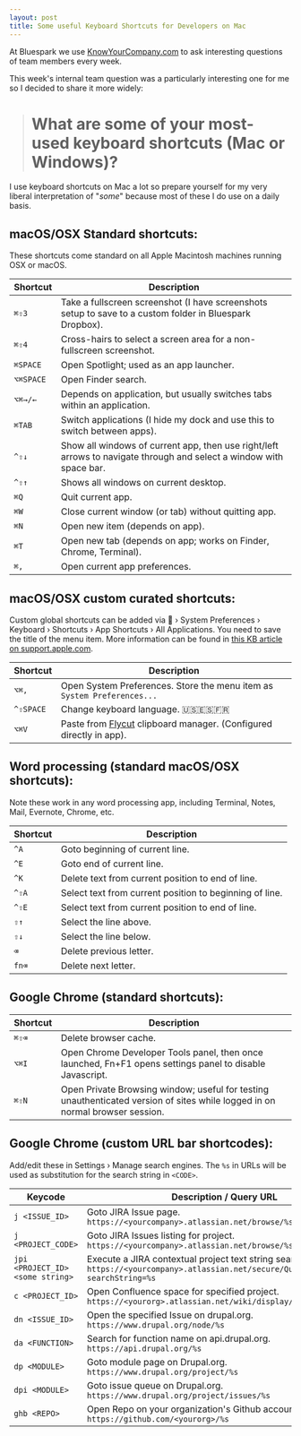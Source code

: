 ```yaml
---
layout: post
title: Some useful Keyboard Shortcuts for Developers on Mac
---
```


At Bluespark we use [KnowYourCompany.com](https://knowyourcompany.com) to ask interesting questions of team members every week.

This week's internal team question was a particularly interesting one for me so I decided to share it more widely:

> # What are some of your most-used keyboard shortcuts (Mac or Windows)?    

I use keyboard shortcuts on Mac a lot so prepare yourself for my very liberal
interpretation of "*some*" because most of these I do use on a daily basis.

## macOS/OSX Standard shortcuts:

These shortcuts come standard on all Apple Macintosh machines running OSX or macOS.

Shortcut | Description
----- | -----
`⌘⇧3` | Take a fullscreen screenshot (I have screenshots setup to save to a custom folder in Bluespark Dropbox). 
`⌘⇧4` | Cross-hairs to select a screen area for a non-fullscreen screenshot. 
`⌘SPACE` | Open Spotlight; used as an app launcher. 
`⌥⌘SPACE` | Open Finder search. 
`⌥⌘→/←` | Depends on application, but usually switches tabs within an application. 
`⌘TAB` | Switch applications (I hide my dock and use this to switch between apps). 
`^⇧↓` | Show all windows of current app, then use right/left arrows to navigate through and select a window with space bar. 
`^⇧↑` | Shows all windows on current desktop. 
`⌘Q` | Quit current app. 
`⌘W` | Close current window (or tab) without quitting app. 
`⌘N` | Open new item (depends on app). 
`⌘T` | Open new tab (depends on app; works on Finder, Chrome, Terminal). 
`⌘,` | Open current app preferences.

## macOS/OSX custom curated shortcuts:

Custom global shortcuts can be added via  › System Preferences › Keyboard › Shortcuts ›
App Shortcuts › All Applications.  You need to save the title of the menu item. More information
can be found in [this KB article on support.apple.com](https://support.apple.com/kb/PH25372).

Shortcut | Description
----- | -----
`⌥⌘,` | Open System Preferences. Store the menu item as `System Preferences...`
`^⇧SPACE` | Change keyboard language. 🇺🇸🇪🇸🇫🇷
`⌥⌘V` | Paste from [Flycut](https://itunes.apple.com/us/app/flycut-clipboard-manager/id442160987?mt=12) clipboard manager. (Configured directly in app).

## Word processing (standard macOS/OSX shortcuts): 

Note these work in any word processing app, including Terminal, Notes, Mail, Evernote, Chrome, etc. 

Shortcut | Description
----- | -----
`^A` | Goto beginning of current line. 
`^E` | Goto end of current line. 
`^K` | Delete text from current position to end of line. 
`^⇧A` | Select text from current position to beginning of line. 
`^⇧E` | Select text from current position to end of line. 
`⇧↑` | Select the line above. 
`⇧↓` | Select the line below. 
`⌫` | Delete previous letter. 
`fn⌫` | Delete next letter.

## Google Chrome (standard shortcuts): 

Shortcut | Description
----- | -----
`⌘⇧⌫` | Delete browser cache. 
`⌥⌘I` | Open Chrome Developer Tools panel, then once launched, Fn+F1 opens settings panel to disable Javascript.
`⌘⇧N` | Open Private Browsing window; useful for testing unauthenticated version of sites while logged in on normal browser session.

## Google Chrome (custom URL bar shortcodes):

Add/edit these in Settings › Manage search engines.  The `%s` in URLs will be used as substitution for the search string in `<CODE>`. 

Keycode |  Description / Query URL
---------- | ---------------------
`j <ISSUE_ID>` | Goto JIRA Issue page. <br> `https://<yourcompany>.atlassian.net/browse/%s`
`j <PROJECT_CODE>` | Goto JIRA Issues listing for project. <br> `https://<yourcompany>.atlassian.net/browse/%s`
`jpi <PROJECT_ID> <some string>` | Execute a JIRA contextual project text string search. <br> `https://<yourcompany>.atlassian.net/secure/QuickSearch.jspa?searchString=%s`
`c <PROJECT_ID>` | Open Confluence space for specified project. <br> `https://<yourorg>.atlassian.net/wiki/display/%s`
`dn <ISSUE_ID>` | Open the specified Issue on drupal.org. <br> `https://www.drupal.org/node/%s`
`da <FUNCTION>` | Search for function name on api.drupal.org. <br>  `https://api.drupal.org/%s`
`dp <MODULE>` | Goto module page on Drupal.org. <br> `https://www.drupal.org/project/%s`
`dpi <MODULE>` | Goto issue queue on Drupal.org. <br> `https://www.drupal.org/project/issues/%s`
`ghb <REPO>` | Open Repo on your organization's Github account. <br> `https://github.com/<yourorg>/%s`
